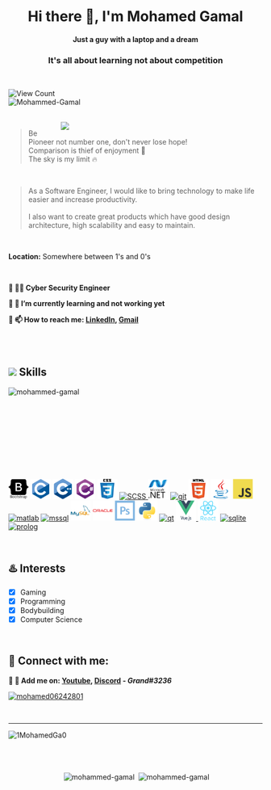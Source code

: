 <!-- # 📛 Hello there! -->
<h1 align="center">Hi there 👋, I'm Mohamed Gamal</h1>
<h4 align="center">Just a guy with a laptop and a dream</h4>
<h3 align="center">It's all about learning not about competition</h3>
<!-- <h4 align="center">A passionate frontend developer from Egypt</h4> -->

<br>

<p align="left">
  <img src="https://komarev.com/ghpvc/?username=mohammed-gamal&label=Profile%20views&color=0e75b6&style=flat" alt="View Count" /> <br>
  <img src="https://img.shields.io/badge/Powered%20By-Mohamed%20Gamal-blue" alt="Mohammed-Gamal" />
</p> <br>

<img src="https://media.giphy.com/media/RbDKaczqWovIugyJmW/giphy.gif" width="400" align="right">


> Be Pioneer not number one, don't never lose hope! <br>
> Comparison is thief of enjoyment :gloves: <br>
> The sky is my limit 🔥

<br>

> As a Software Engineer, I would like to bring technology to make life easier and increase productivity.
<br><br>
> I also want to create great products which have good design architecture, high scalability and easy to maintain.

<br>

<!-- **🔲 I’m Mohamed Gamal** -->

**Location:** Somewhere between 1's and 0's

<br>

**🔳 👨‍💻 Cyber Security Engineer**

**🔲 🌱 I’m currently learning and not working yet**

**🔳 📫 How to reach me: [LinkedIn](https://www.linkedin.com/in/mohamed-gamal-74192b1a7/), <a href="mailto:1Mohamed.Gamal54@gmail.com" target="_blank"> Gmail </a>**

<br><br> 
## <img src="https://media.giphy.com/media/5WILqPq29TyIkVCSej/giphy.gif" width="50">  Skills

<p><img align="left" src="https://github-readme-stats.vercel.app/api/top-langs?username=mohammed-gamal&show_icons=true&locale=en&layout=compact" alt="mohammed-gamal" /></p> <br><br>

<p align="left">
<br><br><br><br><br><br><br>
  
<a href="https://getbootstrap.com" target="_blank" rel="noreferrer"> <img src="https://raw.githubusercontent.com/devicons/devicon/master/icons/bootstrap/bootstrap-plain-wordmark.svg" alt="bootstrap" width="40" height="40"/></a> <a href="https://www.cprogramming.com/" target="_blank" rel="noreferrer"> <img src="https://raw.githubusercontent.com/devicons/devicon/master/icons/c/c-original.svg" alt="c" width="40" height="40"/></a> <a href="https://www.w3schools.com/cpp/" target="_blank" rel="noreferrer"> <img src="https://raw.githubusercontent.com/devicons/devicon/master/icons/cplusplus/cplusplus-original.svg" alt="cplusplus" width="40" height="40"/></a> <a href="https://www.w3schools.com/cs/" target="_blank" rel="noreferrer"> <img src="https://raw.githubusercontent.com/devicons/devicon/master/icons/csharp/csharp-original.svg" alt="csharp" width="40" height="40"/></a> <a href="https://www.w3schools.com/css/" target="_blank" rel="noreferrer"> <img src="https://raw.githubusercontent.com/devicons/devicon/master/icons/css3/css3-original-wordmark.svg" alt="css3" width="40" height="40"/></a> <a href="https://sass-lang.com/" target="_blank" rel="noreferrer"> <img src="https://i.ibb.co/yRQvKYr/sass.png" alt="SCSS" width="40" height="40"/> </a> <a href="https://dotnet.microsoft.com/" target="_blank" rel="noreferrer"> <img src="https://raw.githubusercontent.com/devicons/devicon/master/icons/dot-net/dot-net-original-wordmark.svg" alt="dotnet" width="40" height="40"/></a> <a href="https://git-scm.com/" target="_blank" rel="noreferrer"> <img src="https://www.vectorlogo.zone/logos/git-scm/git-scm-icon.svg" alt="git" width="40" height="40"/></a> <a href="https://www.w3.org/html/" target="_blank" rel="noreferrer"> <img src="https://raw.githubusercontent.com/devicons/devicon/master/icons/html5/html5-original-wordmark.svg" alt="html5" width="40" height="40"/></a> <a href="https://www.java.com" target="_blank" rel="noreferrer"> <img src="https://raw.githubusercontent.com/devicons/devicon/master/icons/java/java-original.svg" alt="java" width="40" height="40"/></a> <a href="https://developer.mozilla.org/en-US/docs/Web/JavaScript" target="_blank" rel="noreferrer"> <img src="https://raw.githubusercontent.com/devicons/devicon/master/icons/javascript/javascript-original.svg" alt="javascript" width="40" height="40"/></a> <a href="https://www.mathworks.com/" target="_blank" rel="noreferrer"> <img src="https://upload.wikimedia.org/wikipedia/commons/2/21/Matlab_Logo.png" alt="matlab" width="40" height="40"/></a> <a href="https://www.microsoft.com/en-us/sql-server" target="_blank" rel="noreferrer"> <img src="https://www.svgrepo.com/show/303229/microsoft-sql-server-logo.svg" alt="mssql" width="40" height="40"/></a> <a href="https://www.mysql.com/" target="_blank" rel="noreferrer"> <img src="https://raw.githubusercontent.com/devicons/devicon/master/icons/mysql/mysql-original-wordmark.svg" alt="mysql" width="40" height="40"/></a> <a href="https://www.oracle.com/" target="_blank" rel="noreferrer"> <img src="https://raw.githubusercontent.com/devicons/devicon/master/icons/oracle/oracle-original.svg" alt="oracle" width="40" height="40"/></a> <a href="https://www.photoshop.com/en" target="_blank" rel="noreferrer"> <img src="https://raw.githubusercontent.com/devicons/devicon/master/icons/photoshop/photoshop-line.svg" alt="photoshop" width="40" height="40"/></a> <a href="https://www.python.org" target="_blank" rel="noreferrer"> <img src="https://raw.githubusercontent.com/devicons/devicon/master/icons/python/python-original.svg" alt="python" width="40" height="40"/></a> <a href="https://www.qt.io/" target="_blank" rel="noreferrer"> <img src="https://upload.wikimedia.org/wikipedia/commons/0/0b/Qt_logo_2016.svg" alt="qt" width="40" height="40"/></a> <a href="https://reactjs.org/" target="_blank" rel="noreferrer"> <a href="https://vuejs.org/" target="_blank" rel="noreferrer"> <img src="https://raw.githubusercontent.com/devicons/devicon/master/icons/vuejs/vuejs-original-wordmark.svg" alt="vuejs" width="40" height="40"/> </a> <img src="https://raw.githubusercontent.com/devicons/devicon/master/icons/react/react-original-wordmark.svg" alt="react" width="40" height="40"/></a> <a href="https://www.sqlite.org/" target="_blank" rel="noreferrer"> <img src="https://www.vectorlogo.zone/logos/sqlite/sqlite-icon.svg" alt="sqlite" width="40" height="40"/> </a> <a href="https://www.swi-prolog.org/" target="_blank" rel="noreferrer"> <img src="https://i.ibb.co/ncMbDB3/Prolog-logo-512-removebg-preview.png" alt="prolog" width="40" height="40"/> </a> </p>

<br/>

## ♨️ Interests
- [x] Gaming
- [x] Programming
- [x] Bodybuilding
- [x] Computer Science

<br>

## 💬 Connect with me:

**🔳 🤝 Add me on: <!-- [Twitter](https://twitter.com/mohamed06242801), --> [Youtube](https://www.youtube.com/channel/UCX7eXM4O8h8QwjnE0Jr6uTw), [Discord](https://discord.com/logindiscord/) - _Grand#3236_**
<br>
<p align="left"> <a href="https://twitter.com/mohamed06242801" target="blank"><img src="https://img.shields.io/twitter/follow/mohamed06242801?logo=twitter&style=for-the-badge" alt="mohamed06242801" /></a> </p> <br><hr>
<p><a href="https://www.buymeacoffee.com/1MohamedGa0"> <img align="left" src="https://cdn.buymeacoffee.com/buttons/v2/default-yellow.png" height="50" width="210" alt="1MohamedGa0" /></a></p><br><br><br><br>


<p align="center">&nbsp;<img align="center" src="https://github-readme-stats.vercel.app/api?username=mohammed-gamal&show_icons=true&locale=en" alt="mohammed-gamal" />&nbsp;&nbsp;<img align="center" src="https://github-readme-streak-stats.herokuapp.com/?user=mohammed-gamal&" alt="mohammed-gamal" /></p>
